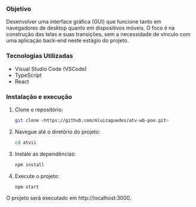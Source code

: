 ### Objetivo

Desenvolver uma interface gráfica (GUI) que funcione tanto em navegadores de desktop quanto em dispositivos móveis. O foco é na construção das telas e suas transições, sem a necessidade de vínculo com uma aplicação back-end neste estágio do projeto.

### Tecnologias Utilizadas

- Visual Studio Code (VSCode)
- TypeScript
- React

### Instalação e execução

1. Clone o repositório:
    
    ```bash
    git clone <https://github.com/mluizaguedes/atv-wb-poo.git>
    
    ```
    
2. Navegue até o diretório do projeto:
    
    ```bash
    cd atvii
    
    ```
    
3. Instale as dependências:
    
    ```bash
    npm install
    
    ```
    
4. Execute o projeto:
    ```bash
    npm start
    
    ```

O projeto será executado em http://localhost:3000.